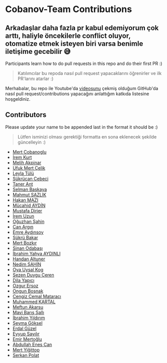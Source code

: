 ﻿# Cobanov-Team Contributions
 ## Arkadaşlar daha fazla pr kabul edemiyorum çok arttı, haliyle öncekilerle conflict oluyor, otomatize etmek isteyen biri varsa benimle iletişime gecebilir 😅

Participants learn how to do pull requests in this repo and do their first PR :)

> Katılımcılar bu repoda nasıl pull request yapacaklarını öğrenirler ve ilk PR'larını atarlar :)
 
Merhabalar, bu repo ile Youtube'da [videosunu](https://www.youtube.com/watch?v=N_qEmSRsFlI)
çekmiş olduğum GitHub'da nasıl pull request/contributions yapacağını anlattığım katkıda
listesine hoşgeldiniz.

## Contributors
Please update your name to be appended last in the format it should be :)
> Lütfen isminizi olması gerektiği formatta en sona eklenecek şekilde güncelleyin :)

* [Mert Cobanoglu](https://github.com/metover)
* [İrem Kurt](https://github.com/violettance)
* [Melih Akpinar](https://github.com/melihakpinar)
* [Ufuk Mert Çelik](https://github.com/UMC25)
* [Leyla Tülü](https://github.com/leylatulu)
* [Şükrücan Cebeci](https://github.com/sukrucnCbc)
* [Taner Ant](https://github.com/tanerant)
* [Selman Baskaya](https://github.com/selmanbaskaya)
* [Mahmut SAZLIK](https://github.com/mahmutsazlik)
* [Hakan MAZI](https://github.com/HAKANMAZI)
* [Mücahid AYDİN](https://github.com/MucahidAydin)
* [Mustafa Dirier](https://github.com/mustod)
* [İrem Uzun](https://github.com/iremuzun)
* [Oğuzhan Şahin](https://github.com/oguuzhansahin)
* [Can Argın](https://github.com/nigranac)
* [Emre Aydınsoy](https://github.com/aydinsoyemre)
* [Şükrü Bakar](https://github.com/sukrubakar)
* [Mert Bozkır](https://github.com/mertbozkir)
* [Sinan Odabaşı](https://github.com/kafasin)
* [İbrahim Yahya AYDINLI](https://github.com/ibrahimyahyaaydinli)
* [Handan Altuner](https://github.com/handanaltuner)
* [Nedim ŞAHİN](https://github.com/Nedim-Sahin)
* [Oya Uysal Kog](https://github.com/oyauysalkog)
* [Sezen Duygu Ceren](https://github.com/duyguceren)
* [Dila Yapıcı](https://github.com/dilayapici)
* [Ozgur Ersoz](https://github.com/ersozo)
* [Ongun Boşnak](https://github.com/ongunbosnak)
* [Cengiz Cemal Mataracı](https://github.com/cengizcmataraci)
* [Muhammed KARTAL](https://github.com/MuhammedKartal1)
* [Meftun Akarsu](https://github.com/mftnakrsu)
* [Mavi Barış Şallı](https://github.com/mavisalli)
* [İbrahim Yıldırım](https://github.com/brhmyldrm01)
* [Şeyma Göksel](https://github.com/seymagoksel)
* [Erdal Güzel](https://github.com/erdalguzel)
* [Eyyup Sayılır](https://github.com/eypsay)
* [Emir Mertoğlu](https://github.com/emirxmertoglu)
* [Abdullah Enes Can](https://github.com/aec2)
* [Mert Yiğittop](https://github.com/yigittopm)
* [Serkan Polat](https://github.com/serkannpolatt)
